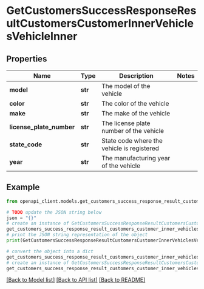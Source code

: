 # GetCustomersSuccessResponseResultCustomersCustomerInnerVehiclesVehicleInner


## Properties

Name | Type | Description | Notes
------------ | ------------- | ------------- | -------------
**model** | **str** | The model of the vehicle | 
**color** | **str** | The color of the vehicle | 
**make** | **str** | The make of the vehicle | 
**license_plate_number** | **str** | The license plate number of the vehicle | 
**state_code** | **str** | State code where the vehicle is registered | 
**year** | **str** | The manufacturing year of the vehicle | 

## Example

```python
from openapi_client.models.get_customers_success_response_result_customers_customer_inner_vehicles_vehicle_inner import GetCustomersSuccessResponseResultCustomersCustomerInnerVehiclesVehicleInner

# TODO update the JSON string below
json = "{}"
# create an instance of GetCustomersSuccessResponseResultCustomersCustomerInnerVehiclesVehicleInner from a JSON string
get_customers_success_response_result_customers_customer_inner_vehicles_vehicle_inner_instance = GetCustomersSuccessResponseResultCustomersCustomerInnerVehiclesVehicleInner.from_json(json)
# print the JSON string representation of the object
print(GetCustomersSuccessResponseResultCustomersCustomerInnerVehiclesVehicleInner.to_json())

# convert the object into a dict
get_customers_success_response_result_customers_customer_inner_vehicles_vehicle_inner_dict = get_customers_success_response_result_customers_customer_inner_vehicles_vehicle_inner_instance.to_dict()
# create an instance of GetCustomersSuccessResponseResultCustomersCustomerInnerVehiclesVehicleInner from a dict
get_customers_success_response_result_customers_customer_inner_vehicles_vehicle_inner_from_dict = GetCustomersSuccessResponseResultCustomersCustomerInnerVehiclesVehicleInner.from_dict(get_customers_success_response_result_customers_customer_inner_vehicles_vehicle_inner_dict)
```
[[Back to Model list]](../README.md#documentation-for-models) [[Back to API list]](../README.md#documentation-for-api-endpoints) [[Back to README]](../README.md)



